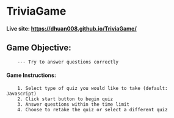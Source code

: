 # TriviaGame

#### Live site: https://dhuan008.github.io/TriviaGame/

## Game Objective:
```
    --- Try to answer questions correctly
```

#### Game Instructions:
```
    1. Select type of quiz you would like to take (default: Javascript)
    2. Click start button to begin quiz 
    3. Answer questions within the time limit
    4. Choose to retake the quiz or select a different quiz
```